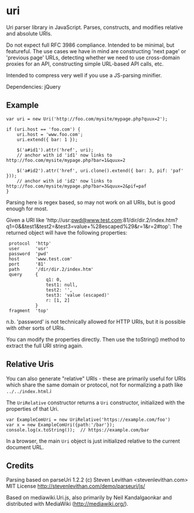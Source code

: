 # uri

Uri parser library in JavaScript. Parses, constructs, and modifies relative and absolute URIs.

Do not expect full RFC 3986 compliance. Intended to be minimal, but featureful.
The use cases we have in mind are constructing 'next page' or 'previous page' URLs,
detecting whether we need to use cross-domain proxies for an API, constructing
simple URL-based API calls, etc.

Intended to compress very well if you use a JS-parsing minifier.

Dependencies: jQuery

## Example

    var uri = new Uri('http://foo.com/mysite/mypage.php?quux=2');

    if (uri.host == 'foo.com') {
        uri.host = 'www.foo.com';
        uri.extend({ bar: 1 });

        $('a#id1').attr('href', uri);
        // anchor with id 'id1' now links to http://foo.com/mysite/mypage.php?bar=1&quux=2

        $('a#id2').attr('href', uri.clone().extend({ bar: 3, pif: 'paf' }));
        // anchor with id 'id2' now links to http://foo.com/mysite/mypage.php?bar=3&quux=2&pif=paf
    }

Parsing here is regex based, so may not work on all URIs, but is good enough for most.

Given a URI like
'http://usr:pwd@www.test.com:81/dir/dir.2/index.htm?q1=0&&test1&test2=&test3=value+%28escaped%29&r=1&r=2#top':
The returned object will have the following properties:

     protocol  'http'
     user      'usr'
     password  'pwd'
     host      'www.test.com'
     port      '81'
     path      '/dir/dir.2/index.htm'
     query     {
                   q1: 0,
                   test1: null,
                   test2: '',
                   test3: 'value (escaped)'
                   r: [1, 2]
               }
     fragment  'top'

n.b. 'password' is not technically allowed for HTTP URIs, but it is possible with other
sorts of URIs.

You can modify the properties directly. Then use the toString() method to extract the
full URI string again.

## Relative Uris

You can also generate "relative" URIs - these are primarily useful for URIs which share the same
domain or protocol, not for normalizing a path like `../../index.html`.i

The `UriRelative` constructor returns a `Uri` constructor, initialized with the properties of that
Uri.

    var ExampleComUri = new UriRelative('https://example.com/foo')
    var x = new ExampleComUri({path:'/bar'});
    console.log(x.toString());  // https://example.com/bar

In a browser, the main `Uri` object is just initialized relative to the current document URL.



## Credits

Parsing based on parseUri 1.2.2 (c) Steven Levithan <stevenlevithan.com> MIT License
http://stevenlevithan.com/demo/parseuri/js/

Based on mediawiki.Uri.js, also primarily by Neil Kandalgaonkar and distributed with MediaWiki
(http://mediawiki.org/).
 
